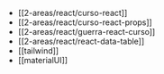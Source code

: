 
* [[2-areas/react/curso-react]]
* [[2-areas/react/curso-react-props]]
* [[2-areas/react/guerra-react-curso]]
* [[2-areas/react/react-data-table]]
* [[tailwind]]
* [[materialUI]]